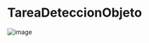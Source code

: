 # TareaDeteccionObjeto
![image](https://user-images.githubusercontent.com/87798436/222874169-52cc0aa0-2b77-4c47-85a0-088fab26001e.png)
